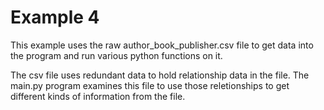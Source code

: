 # Example 4

This example uses the raw author_book_publisher.csv file to
get data into the program and run various python functions
on it. 

The csv file uses redundant data to hold relationship data
in the file. The main.py program examines this file to use
those reletionships to get different kinds of information
from the file.